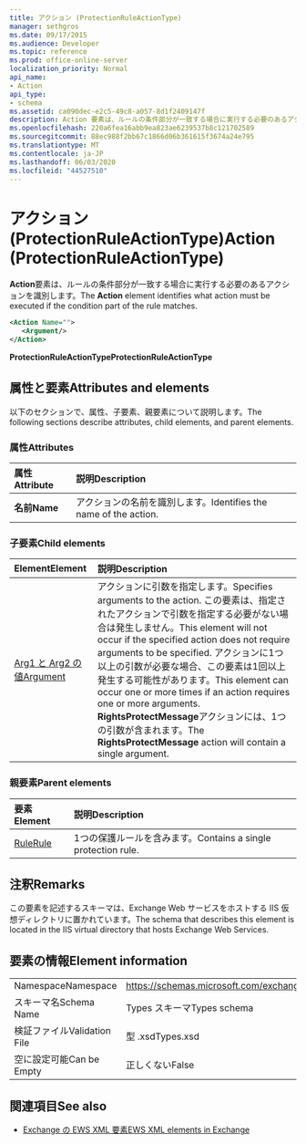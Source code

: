 ```yaml
---
title: アクション (ProtectionRuleActionType)
manager: sethgros
ms.date: 09/17/2015
ms.audience: Developer
ms.topic: reference
ms.prod: office-online-server
localization_priority: Normal
api_name:
- Action
api_type:
- schema
ms.assetid: ca090dec-e2c5-49c8-a057-8d1f2409147f
description: Action 要素は、ルールの条件部分が一致する場合に実行する必要のあるアクションを識別します。
ms.openlocfilehash: 220a6fea16abb9ea823ae6239537b8c121702589
ms.sourcegitcommit: 88ec988f2bb67c1866d06b361615f3674a24e795
ms.translationtype: MT
ms.contentlocale: ja-JP
ms.lasthandoff: 06/03/2020
ms.locfileid: "44527510"
---
```

# <a name="action-protectionruleactiontype"></a><span data-ttu-id="f0d7d-103">アクション (ProtectionRuleActionType)</span><span class="sxs-lookup"><span data-stu-id="f0d7d-103">Action (ProtectionRuleActionType)</span></span>

<span data-ttu-id="f0d7d-104">**Action**要素は、ルールの条件部分が一致する場合に実行する必要のあるアクションを識別します。</span><span class="sxs-lookup"><span data-stu-id="f0d7d-104">The **Action** element identifies what action must be executed if the condition part of the rule matches.</span></span> 
  
```xml
<Action Name="">
   <Argument/>
</Action>

```

 <span data-ttu-id="f0d7d-105">**ProtectionRuleActionType**</span><span class="sxs-lookup"><span data-stu-id="f0d7d-105">**ProtectionRuleActionType**</span></span>
## <a name="attributes-and-elements"></a><span data-ttu-id="f0d7d-106">属性と要素</span><span class="sxs-lookup"><span data-stu-id="f0d7d-106">Attributes and elements</span></span>

<span data-ttu-id="f0d7d-107">以下のセクションで、属性、子要素、親要素について説明します。</span><span class="sxs-lookup"><span data-stu-id="f0d7d-107">The following sections describe attributes, child elements, and parent elements.</span></span>
  
### <a name="attributes"></a><span data-ttu-id="f0d7d-108">属性</span><span class="sxs-lookup"><span data-stu-id="f0d7d-108">Attributes</span></span>

|<span data-ttu-id="f0d7d-109">**属性**</span><span class="sxs-lookup"><span data-stu-id="f0d7d-109">**Attribute**</span></span>|<span data-ttu-id="f0d7d-110">**説明**</span><span class="sxs-lookup"><span data-stu-id="f0d7d-110">**Description**</span></span>|
|:-----|:-----|
|<span data-ttu-id="f0d7d-111">**名前**</span><span class="sxs-lookup"><span data-stu-id="f0d7d-111">**Name**</span></span> <br/> |<span data-ttu-id="f0d7d-112">アクションの名前を識別します。</span><span class="sxs-lookup"><span data-stu-id="f0d7d-112">Identifies the name of the action.</span></span>  <br/> |
   
### <a name="child-elements"></a><span data-ttu-id="f0d7d-113">子要素</span><span class="sxs-lookup"><span data-stu-id="f0d7d-113">Child elements</span></span>

|<span data-ttu-id="f0d7d-114">**Element**</span><span class="sxs-lookup"><span data-stu-id="f0d7d-114">**Element**</span></span>|<span data-ttu-id="f0d7d-115">**説明**</span><span class="sxs-lookup"><span data-stu-id="f0d7d-115">**Description**</span></span>|
|:-----|:-----|
|[<span data-ttu-id="f0d7d-116">Arg1 と Arg2 の値</span><span class="sxs-lookup"><span data-stu-id="f0d7d-116">Argument</span></span>](argument.md) <br/> |<span data-ttu-id="f0d7d-117">アクションに引数を指定します。</span><span class="sxs-lookup"><span data-stu-id="f0d7d-117">Specifies arguments to the action.</span></span> <span data-ttu-id="f0d7d-118">この要素は、指定されたアクションで引数を指定する必要がない場合は発生しません。</span><span class="sxs-lookup"><span data-stu-id="f0d7d-118">This element will not occur if the specified action does not require arguments to be specified.</span></span> <span data-ttu-id="f0d7d-119">アクションに1つ以上の引数が必要な場合、この要素は1回以上発生する可能性があります。</span><span class="sxs-lookup"><span data-stu-id="f0d7d-119">This element can occur one or more times if an action requires one or more arguments.</span></span> <span data-ttu-id="f0d7d-120">**RightsProtectMessage**アクションには、1つの引数が含まれます。</span><span class="sxs-lookup"><span data-stu-id="f0d7d-120">The **RightsProtectMessage** action will contain a single argument.</span></span>  <br/> |
   
### <a name="parent-elements"></a><span data-ttu-id="f0d7d-121">親要素</span><span class="sxs-lookup"><span data-stu-id="f0d7d-121">Parent elements</span></span>

|<span data-ttu-id="f0d7d-122">**要素**</span><span class="sxs-lookup"><span data-stu-id="f0d7d-122">**Element**</span></span>|<span data-ttu-id="f0d7d-123">**説明**</span><span class="sxs-lookup"><span data-stu-id="f0d7d-123">**Description**</span></span>|
|:-----|:-----|
|[<span data-ttu-id="f0d7d-124">Rule</span><span class="sxs-lookup"><span data-stu-id="f0d7d-124">Rule</span></span>](rule.md) <br/> |<span data-ttu-id="f0d7d-125">1つの保護ルールを含みます。</span><span class="sxs-lookup"><span data-stu-id="f0d7d-125">Contains a single protection rule.</span></span>  <br/> |
   
## <a name="remarks"></a><span data-ttu-id="f0d7d-126">注釈</span><span class="sxs-lookup"><span data-stu-id="f0d7d-126">Remarks</span></span>

<span data-ttu-id="f0d7d-127">この要素を記述するスキーマは、Exchange Web サービスをホストする IIS 仮想ディレクトリに置かれています。</span><span class="sxs-lookup"><span data-stu-id="f0d7d-127">The schema that describes this element is located in the IIS virtual directory that hosts Exchange Web Services.</span></span>
  
## <a name="element-information"></a><span data-ttu-id="f0d7d-128">要素の情報</span><span class="sxs-lookup"><span data-stu-id="f0d7d-128">Element information</span></span>

|||
|:-----|:-----|
|<span data-ttu-id="f0d7d-129">Namespace</span><span class="sxs-lookup"><span data-stu-id="f0d7d-129">Namespace</span></span>  <br/> |https://schemas.microsoft.com/exchange/services/2006/types  <br/> |
|<span data-ttu-id="f0d7d-130">スキーマ名</span><span class="sxs-lookup"><span data-stu-id="f0d7d-130">Schema Name</span></span>  <br/> |<span data-ttu-id="f0d7d-131">Types スキーマ</span><span class="sxs-lookup"><span data-stu-id="f0d7d-131">Types schema</span></span>  <br/> |
|<span data-ttu-id="f0d7d-132">検証ファイル</span><span class="sxs-lookup"><span data-stu-id="f0d7d-132">Validation File</span></span>  <br/> |<span data-ttu-id="f0d7d-133">型 .xsd</span><span class="sxs-lookup"><span data-stu-id="f0d7d-133">Types.xsd</span></span>  <br/> |
|<span data-ttu-id="f0d7d-134">空に設定可能</span><span class="sxs-lookup"><span data-stu-id="f0d7d-134">Can be Empty</span></span>  <br/> |<span data-ttu-id="f0d7d-135">正しくない</span><span class="sxs-lookup"><span data-stu-id="f0d7d-135">False</span></span>  <br/> |
   
## <a name="see-also"></a><span data-ttu-id="f0d7d-136">関連項目</span><span class="sxs-lookup"><span data-stu-id="f0d7d-136">See also</span></span>

- [<span data-ttu-id="f0d7d-137">Exchange の EWS XML 要素</span><span class="sxs-lookup"><span data-stu-id="f0d7d-137">EWS XML elements in Exchange</span></span>](ews-xml-elements-in-exchange.md)

